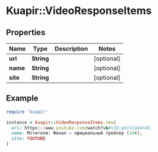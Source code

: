 # Kuapir::VideoResponseItems

## Properties

| Name | Type | Description | Notes |
| ---- | ---- | ----------- | ----- |
| **url** | **String** |  | [optional] |
| **name** | **String** |  | [optional] |
| **site** | **String** |  | [optional] |

## Example

```ruby
require 'kuapir'

instance = Kuapir::VideoResponseItems.new(
  url: https://www.youtube.com/watch?v&#x3D;gbcVZgO4n4E,
  name: Мстители: Финал – официальный трейлер (16+),
  site: YOUTUBE
)
```

